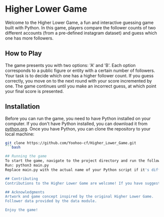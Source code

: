 # Higher Lower Game

Welcome to the Higher Lower Game, a fun and interactive guessing game built with Python. In this game, players compare the follower counts of two different accounts (from a pre-defined instagram dataset) and guess which one has more followers.

## How to Play

The game presents you with two options: 'A' and 'B'. Each option corresponds to a public figure or entity with a certain number of followers. Your task is to decide which one has a higher follower count. If you guess correctly, you move on to the next round with your score incremented by one. The game continues until you make an incorrect guess, at which point your final score is presented.

## Installation

Before you can run the game, you need to have Python installed on your computer. If you don't have Python installed, you can download it from [python.org](https://www.python.org/downloads/).
Once you have Python, you can clone the repository to your local machine:

```bash
git clone https://github.com/Yoohoo-cf/Higher_Lower_Game.git
```bash

## Running the game
To start the game, navigate to the project directory and run the following command in your terminal:
Run: python3 main.py
Replace main.py with the actual name of your Python script if it's different.

## Contributing
Contributions to the Higher Lower Game are welcome! If you have suggestions for improvements or bug fixes, feel free to fork the repository, make your changes, and submit a pull request.

## Acknowledgments
Artwork and game concept inspired by the original Higher Lower Game.
Follower data provided by the data module.

Enjoy the game!
